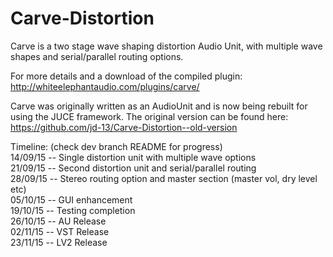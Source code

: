 # Carve-Distortion
Carve is a two stage wave shaping distortion Audio Unit, with multiple wave shapes and serial/parallel routing options.

For more details and a download of the compiled plugin: http://whiteelephantaudio.com/plugins/carve/

Carve was originally written as an AudioUnit and is now being rebuilt for using the JUCE framework. The original version 
can be found here: https://github.com/jd-13/Carve-Distortion--old-version

Timeline: (check dev branch README for progress)  
14/09/15 -- Single distortion unit with multiple wave options  
21/09/15 -- Second distortion unit and serial/parallel routing  
28/09/15 -- Stereo routing option and master section (master vol, dry level etc)  
05/10/15 -- GUI enhancement  
19/10/15 -- Testing completion  
26/10/15 -- AU Release  
02/11/15 -- VST Release  
23/11/15 -- LV2 Release
